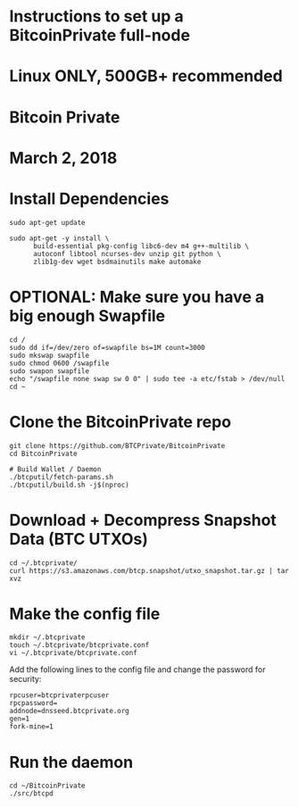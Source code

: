 #
# Instructions to set up a BitcoinPrivate full-node
# Linux ONLY, 500GB+ recommended
#
# Bitcoin Private
# March 2, 2018
#

# Install Dependencies
`sudo apt-get update `
```
sudo apt-get -y install \
      build-essential pkg-config libc6-dev m4 g++-multilib \
      autoconf libtool ncurses-dev unzip git python \
      zlib1g-dev wget bsdmainutils make automake
```
# OPTIONAL: Make sure you have a big enough Swapfile
```
cd /
sudo dd if=/dev/zero of=swapfile bs=1M count=3000
sudo mkswap swapfile
sudo chmod 0600 /swapfile
sudo swapon swapfile
echo "/swapfile none swap sw 0 0" | sudo tee -a etc/fstab > /dev/null
cd ~
```

# Clone the BitcoinPrivate repo
```
git clone https://github.com/BTCPrivate/BitcoinPrivate
cd BitcoinPrivate
```
```
# Build Wallet / Daemon
./btcputil/fetch-params.sh
./btcputil/build.sh -j$(nproc)
```

# Download + Decompress Snapshot Data (BTC UTXOs)
```
cd ~/.btcprivate/
curl https://s3.amazonaws.com/btcp.snapshot/utxo_snapshot.tar.gz | tar xvz
```
# Make the config file
```
mkdir ~/.btcprivate
touch ~/.btcprivate/btcprivate.conf
vi ~/.btcprivate/btcprivate.conf
```

Add the following lines to the config file and change the password for security:
```
rpcuser=btcprivaterpcuser 
rpcpassword=
addnode=dnsseed.btcprivate.org 
gen=1
fork-mine=1
```

# Run the daemon
```
cd ~/BitcoinPrivate
./src/btcpd
```
